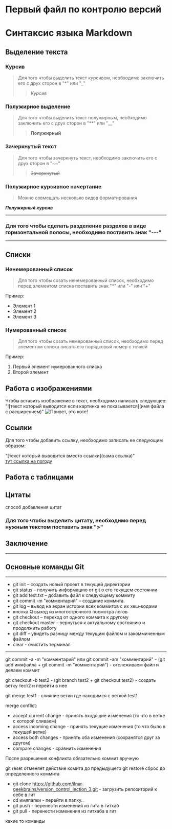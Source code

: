 # Первый файл по контролю версий
# Синтаксис языка Markdown

## Выделение текста

### Курсив

> Для того чтобы выделить текст курсивом, необходимо заключить его с друх сторон в "*" или "_" 
>> *Курсив*

### Полужирное выделение

> Для того чтобы выделить текст полужирным, необходимо заключить его с друх сторон в "**" или "__"
>> **Полужирный**

### Зачеркнутый текст

> Для того чтобы зачеркнуть текст, необходимо заключить его с друх сторон в "~~" 
>> ~~Зачеркнутый~~ 
 
### Полужирное курсивное начертание

> Можно совмещать несколько видов форматирования

***Полужирный курсив***

---

### Для того чтобы сделать разделение разделов в виде горизонтальной полосы, необходимо поставить знак "---"

---

## Списки

### Ненемерованный список

> Для того чтобы созать ненемерованный список, необходимо перед элементом списка поставить знак "*" или "-" или "+"

Пример:

* Элемент 1
* Элемент 2
* Элемент 3

### Нумерованный список

> Для того чтобы созать немерованный список, необходимо перед элементом списка писать его порядковый номер с точкой

Пример:

1. Первый элемент нумерованного списка
2. Второй элемент

## Работа с изображениями

Чтобы вставить изображение в текст, необходимо написать следующее: "![текст который выводится если картинка не показывается](имя файла с расширением)"
![Привет, это коте!](kote.jpg)

## Ссылки

Для того чтобы добавить ссылку, необходимо записать ее следующим образом: 

"[текст который выводится вместо ссылки](сама ссылка)"  
[тут ссылка на погоду](https://yandex.ru/pogoda/)

## Работа с таблицами

## Цитаты

способ добавления цитат
 ### Для того чтобы выделить цитату, необходимо перед нужным текстом поставить знак ">" 

## Заключение

---
## Основные команды Git
---
- git init – создать новый проект в текущей директории
- git status – получить информацию от git о его текущем состоянии
- git add text.txt – добавить файл к следующему коммиту
- git commit -m "комментарий" – создание коммита.
- git log – вывод на экран истории всех коммитов с их хеш-кодами
- кнопка Q выход из многострочного посмотра логов
- git checkout – переход от одного коммита к другому
- git checkout master – вернуться к актуальному состоянию и продолжить работу
- git diff – увидеть разницу между текущим файлом и закоммиченным файлом
- clear - очистить терминал

---

git commit -a -m "комментарий"  или git commit -am "комментарий"  - (git add имяфайла + git commit -m "комментарий") - отслеживаем файл и делаем коммит

git checkout -b test2 - (git branch test2 + git checkout test2) - создать ветку тест2 и перейти в нее

git merge test1 - слияние ветки где находимся с веткой test1

merge conflict: 
- accept current change - принять входящие изменения (то что в ветке с которой сливаем)
- access incoming change - принять текущие изменения (то что было в текущей ветке)
- access both changes - принять оба изменения (сохранятся друг за другом)
- compare changes - сравнить изменения

После разрешения конфликта обязательно коммит вручную

git reset отменяет действие комита до предыдущего
git restore сброс до определенного коммита

- git clone https://github.com/ilnar-geekbrains/version_control_lection_3.git - загрузить репозиторий к себе в гит
- cd имяпапки - перейти в папку..
- git push - перенести изменения из гита в гитхаб
- git pull - перенести изменения из гитхаба в гит

какие то команды
